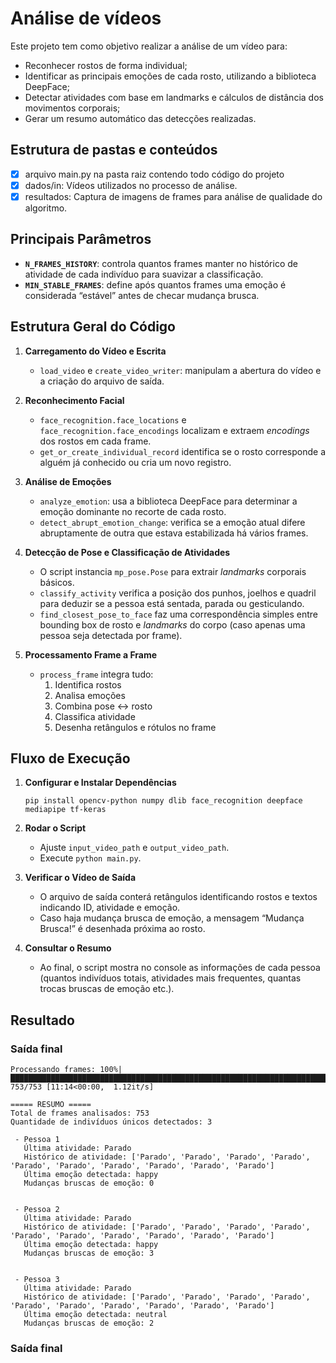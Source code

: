 # Análise de vídeos
Este projeto tem como objetivo realizar a análise de um vídeo para:
- Reconhecer rostos de forma individual;
- Identificar as principais emoções de cada rosto, utilizando a biblioteca DeepFace;
- Detectar atividades com base em landmarks e cálculos de distância dos movimentos corporais;
- Gerar um resumo automático das detecções realizadas.

## Estrutura de pastas e conteúdos
- [x] arquivo main.py na pasta raiz contendo todo código do projeto
- [x] dados/in: Vídeos utilizados no processo de análise.
- [x] resultados: Captura de imagens de frames para análise de qualidade do algoritmo.

## Principais Parâmetros

- **`N_FRAMES_HISTORY`**: controla quantos frames manter no histórico de atividade de cada indivíduo para suavizar a classificação.  
- **`MIN_STABLE_FRAMES`**: define após quantos frames uma emoção é considerada “estável” antes de checar mudança brusca.

## Estrutura Geral do Código

1. **Carregamento do Vídeo e Escrita**  
   - `load_video` e `create_video_writer`: manipulam a abertura do vídeo e a criação do arquivo de saída.

2. **Reconhecimento Facial**  
   - `face_recognition.face_locations` e `face_recognition.face_encodings` localizam e extraem *encodings* dos rostos em cada frame.  
   - `get_or_create_individual_record` identifica se o rosto corresponde a alguém já conhecido ou cria um novo registro.

3. **Análise de Emoções**  
   - `analyze_emotion`: usa a biblioteca DeepFace para determinar a emoção dominante no recorte de cada rosto.  
   - `detect_abrupt_emotion_change`: verifica se a emoção atual difere abruptamente de outra que estava estabilizada há vários frames.

4. **Detecção de Pose e Classificação de Atividades**  
   - O script instancia `mp_pose.Pose` para extrair *landmarks* corporais básicos.  
   - `classify_activity` verifica a posição dos punhos, joelhos e quadril para deduzir se a pessoa está sentada, parada ou gesticulando.  
   - `find_closest_pose_to_face` faz uma correspondência simples entre bounding box de rosto e *landmarks* do corpo (caso apenas uma pessoa seja detectada por frame).

5. **Processamento Frame a Frame**  
   - `process_frame` integra tudo:  
     1. Identifica rostos  
     2. Analisa emoções  
     3. Combina pose ↔ rosto  
     4. Classifica atividade  
     5. Desenha retângulos e rótulos no frame

## Fluxo de Execução

1. **Configurar e Instalar Dependências**  
   ```
   pip install opencv-python numpy dlib face_recognition deepface mediapipe tf-keras
   ```

2. **Rodar o Script**  
   - Ajuste `input_video_path` e `output_video_path`.  
   - Execute `python main.py`.  

3. **Verificar o Vídeo de Saída**  
   - O arquivo de saída conterá retângulos identificando rostos e textos indicando ID, atividade e emoção.  
   - Caso haja mudança brusca de emoção, a mensagem “Mudança Brusca!” é desenhada próxima ao rosto.  

4. **Consultar o Resumo**  
   - Ao final, o script mostra no console as informações de cada pessoa (quantos indivíduos totais, atividades mais frequentes, quantas trocas bruscas de emoção etc.).


## Resultado

### Saída final

```
Processando frames: 100%|██████████████████████████████████████████████████████████████████████████████████████████████████████████████████████████████████████████████████████████████| 753/753 [11:14<00:00,  1.12it/s]

===== RESUMO =====
Total de frames analisados: 753
Quantidade de indivíduos únicos detectados: 3

 - Pessoa 1
   Última atividade: Parado
   Histórico de atividade: ['Parado', 'Parado', 'Parado', 'Parado', 'Parado', 'Parado', 'Parado', 'Parado', 'Parado', 'Parado']
   Última emoção detectada: happy
   Mudanças bruscas de emoção: 0


 - Pessoa 2
   Última atividade: Parado
   Histórico de atividade: ['Parado', 'Parado', 'Parado', 'Parado', 'Parado', 'Parado', 'Parado', 'Parado', 'Parado', 'Parado']
   Última emoção detectada: happy
   Mudanças bruscas de emoção: 3


 - Pessoa 3
   Última atividade: Parado
   Histórico de atividade: ['Parado', 'Parado', 'Parado', 'Parado', 'Parado', 'Parado', 'Parado', 'Parado', 'Parado', 'Parado']
   Última emoção detectada: neutral
   Mudanças bruscas de emoção: 2
```

### Saída final